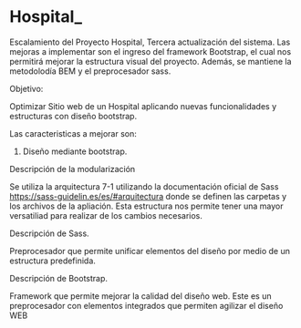 # Hospital_
Escalamiento del Proyecto Hospital, Tercera actualización del sistema. Las mejoras a implementar son el ingreso del framework Bootstrap, el cual nos permitirá mejorar la estructura visual del proyecto.
Además, se mantiene la metodolodía BEM y el preprocesador sass. 


Objetivo: 

Optimizar Sitio web de un Hospital aplicando nuevas funcionalidades y estructuras con diseño bootstrap. 

Las caracteristicas a mejorar son: 

1. Diseño mediante bootstrap. 


Descripción de la modularización 

Se utiliza la arquitectura 7-1 utilizando la documentación oficial de Sass https://sass-guidelin.es/es/#arquitectura donde se definen las carpetas y los archivos de la apliación. Esta estructura nos permite tener una mayor versatiliad para realizar de los cambios necesarios. 

Descripción de Sass. 

Preprocesador que permite unificar elementos del diseño por medio de un estructura predefinida. 

Descripción de Bootstrap. 

Framework que permite mejorar la calidad del diseño web. Este es un preprocesador con elementos integrados que permiten agilizar el diseño WEB

